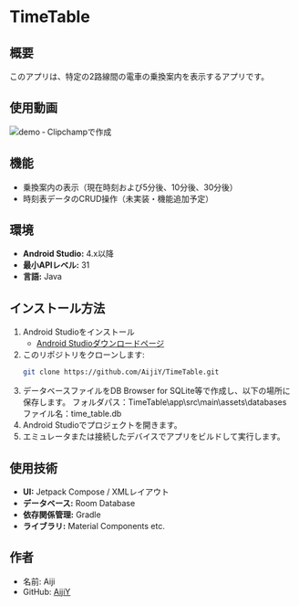 # TimeTable

## 概要
このアプリは、特定の2路線間の電車の乗換案内を表示するアプリです。

## 使用動画
![demo ‐ Clipchampで作成](https://github.com/user-attachments/assets/9d9154b5-1d4c-4830-8c6e-17dfb499bcde)

## 機能
- 乗換案内の表示（現在時刻および5分後、10分後、30分後）
- 時刻表データのCRUD操作（未実装・機能追加予定） 

## 環境
- **Android Studio:** 4.x以降
- **最小APIレベル:** 31
- **言語:** Java

## インストール方法
1. Android Studioをインストール
    - [Android Studioダウンロードページ](https://developer.android.com/studio)
2. このリポジトリをクローンします:
    ```bash
    git clone https://github.com/AijiY/TimeTable.git
    ```
3. データベースファイルをDB Browser for SQLite等で作成し、以下の場所に保存します。
   フォルダパス：TimeTable\app\src\main\assets\databases
    ファイル名：time_table.db
4. Android Studioでプロジェクトを開きます。
5. エミュレータまたは接続したデバイスでアプリをビルドして実行します。

## 使用技術
- **UI:** Jetpack Compose / XMLレイアウト
- **データベース:** Room Database
- **依存関係管理:** Gradle
- **ライブラリ:** Material Components etc.

## 作者
- 名前: Aiji
- GitHub: [AijiY](https://github.com/AijiY)
